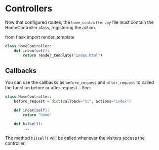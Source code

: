 # Controllers

Now that configured routes, the `home_controller.py` file must contain the HomeController class, registering the action.

from flask import render_template

```python
class HomeController:
    def index(self):
        return render_template("index.html")
```

## Callbacks

You can use the callbacks as `before_request` and `after_request` to called the function before or after request... See:

```python
class HomeController:
    before_request = dict(callback="hi", actions="index")

    def index(self):
        return "home"

    def hi(self):
        ...
```

The method `hi(self)` will be called whenever the visitors access the controller.

